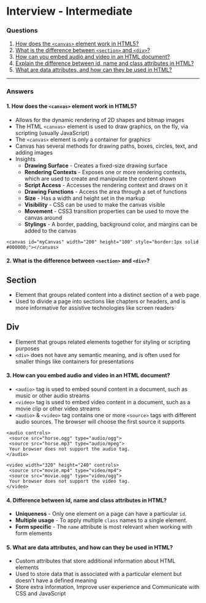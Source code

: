 
# Interview - Intermediate

### Questions
1. [How does the `<canvas>` element work in HTML5?](#1-how-does-the-canvas-element-work-in-html5)
2. [What is the difference between `<section>` and `<div>`?](#2-what-is-the-difference-between-section-and-div)
3. [How can you embed audio and video in an HTML document?](#3-how-can-you-embed-audio-and-video-in-an-html-document)
4. [Explain the difference between id, name and class attributes in HTML?](#4-difference-between-id-name-and-class-attributes-in-html)
5. [What are data attributes, and how can they be used in HTML?](#5-what-are-data-attributes-and-how-can-they-be-used-in-html)

---

### Answers

#### 1. How does the `<canvas>` element work in HTML5?
 - Allows for the dynamic rendering of 2D shapes and bitmap images
 - The HTML `<canvas>` element is used to draw graphics, on the fly, via scripting (usually JavaScript)
 - The `<canvas>` element is only a container for graphics
 - Canvas has several methods for drawing paths, boxes, circles, text, and adding images
 - Insights
    - **Drawing Surface** - Creates a fixed-size drawing surface
    - **Rendering Contexts** - Exposes one or more rendering contexts, which are used to create and manipulate the content shown
    - **Script Access** - Accesses the rendering context and draws on it
    - **Drawing Functions** - Access the area through a set of functions
    - **Size** - Has a width and height set in the markup
    - **Visibility** - CSS can be used to make the canvas visible
    - **Movement** - CSS3 transition properties can be used to move the canvas around
    - **Stylings** - A border, padding, background color, and margins can be added to the canvas
```code
<canvas id="myCanvas" width="200" height="100" style="border:1px solid #000000;"></canvas>
```

#### 2. What is the difference between `<section>` and `<div>`?
## Section ##
 - Element that groups related content into a distinct section of a web page
 - Used to divide a page into sections like chapters or headers, and is more informative for assistive technologies like screen readers
## Div ##
 - Element that groups related elements together for styling or scripting purposes
 - `<div>` does not have any semantic meaning, and is often used for smaller things like containers for presentations

#### 3. How can you embed audio and video in an HTML document?
 - `<audio>` tag is used to embed sound content in a document, such as music or other audio streams
 - `<video>` tag is used to embed video content in a document, such as a movie clip or other video streams
 - `<audio>` & `<video>` tag contains one or more `<source>` tags with different audio sources. The browser will choose the first source it supports
 ```code
 <audio controls>
  <source src="horse.ogg" type="audio/ogg">
  <source src="horse.mp3" type="audio/mpeg">
  Your browser does not support the audio tag.
 </audio>

 <video width="320" height="240" controls>
  <source src="movie.mp4" type="video/mp4">
  <source src="movie.ogg" type="video/ogg">
  Your browser does not support the video tag.
 </video>
 ```

#### 4. Difference between id, name and class attributes in HTML?
 - **Uniqueness** - Only one element on a page can have a particular `id`. 
 - **Multiple usage** - To apply multiple `class` names to a single element. 
 - **Form specific** - The `name` attribute is most relevant when working with form elements

#### 5. What are data attributes, and how can they be used in HTML?
 - Custom attributes that store additional information about HTML elements
 - Used to store data that is associated with a particular element but doesn't have a defined meaning
 - Store extra information, Improve user experience and Communicate with CSS and JavaScript